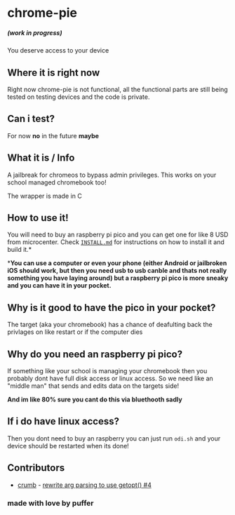 # chrome-pie
##### (work in progress)
You deserve access to your device

## Where it is right now
Right now chrome-pie is not functional, all the functional parts are still being tested on testing devices and the code is private.

## Can i test?
For now **no** in the future **maybe**

## What it is / Info
A jailbreak for chromeos to bypass admin privileges. This works on your school managed chromebook too!

The wrapper is made in C

## How to use it!

You will need to buy an raspberry pi pico and you can get one for like 8 USD from microcenter. Check [`INSTALL.md`](https://github.com/KevinAlavik/chrome-pie/blob/main/INSTALL.md) for instructions on how to install it and build it.*

***You can use a computer or even your phone (either Android or jailbroken iOS should work, but then you need usb to usb canble and thats not really something you have laying around) but a raspberry pi pico is more sneaky and you can have it in your pocket.**

## Why is it good to have the pico in your pocket?

The target (aka your chromebook) has a chance of deafulting back the privlages on like restart or if the computer dies

## Why do you need an raspberry pi pico?

If something like your school is managing your chromebook then you probably dont have full disk access or linux access. So we need like an "middle man" that sends and edits data on the targets side!

**And im like 80% sure you cant do this via bluethooth sadly**
## If i do have linux access?

Then you dont need to buy an raspberry you can just run `odi.sh` and your device should be restarted when its done! 

## Contributors

- [crumb](https://github.com/crumbtoo) - [rewrite arg parsing to use getopt() #4](https://github.com/KevinAlavik/chrome-pie/pull/4)

### made with love by puffer

